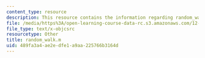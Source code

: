 ```yaml
---
content_type: resource
description: This resource contains the information regarding random_walk.m.
file: /media/https%3A/open-learning-course-data-rc.s3.amazonaws.com/12-086-modeling-environmental-complexity-fall-2014/489fa3a4ae2edfe1a9aa225766b3164d_random_walk.m
file_type: text/x-objcsrc
resourcetype: Other
title: random_walk.m
uid: 489fa3a4-ae2e-dfe1-a9aa-225766b3164d
---
```

